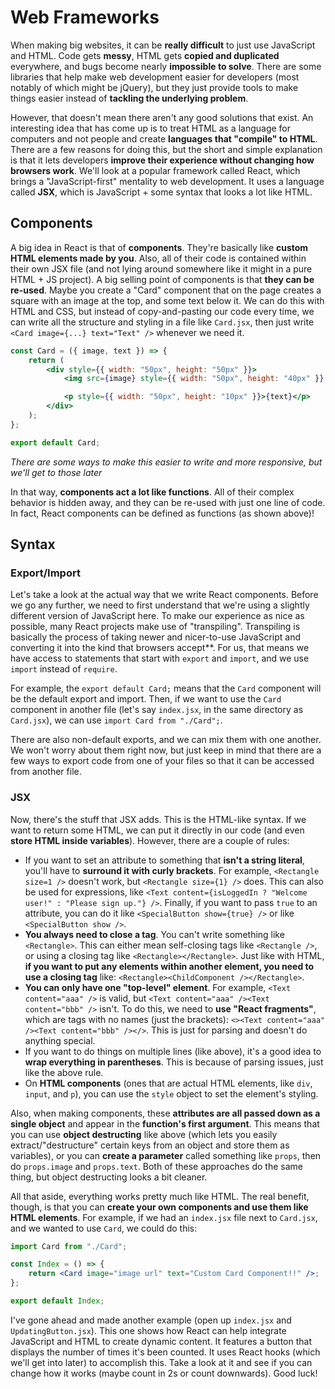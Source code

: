 # Web Frameworks

When making big websites, it can be **really difficult** to just use JavaScript and HTML.
Code gets **messy**, HTML gets **copied and duplicated** everywhere, and bugs become nearly **impossible to solve**.
There are some libraries that help make web development easier for developers (most notably of which might be jQuery),
but they just provide tools to make things easier instead of **tackling the underlying problem**.

However, that doesn't mean there aren't any good solutions that exist.
An interesting idea that has come up is to treat HTML as a language for computers and not people 
and create **languages that "compile" to HTML**.
There are a few reasons for doing this,
but the short and simple explanation is
that it lets developers **improve their experience without changing how browsers work**.
We'll look at a popular framework called React, which brings a "JavaScript-first" mentality to web development.
It uses a language called **JSX**, which is JavaScript + some syntax that looks a lot like HTML.

## Components

A big idea in React is that of **components**.
They're basically like **custom HTML elements made by you**.
Also, all of their code is contained within their own JSX file
(and not lying around somewhere like it might in a pure HTML + JS project).
A big selling point of components is that **they can be re-used**.
Maybe you create a "Card" component that on the page creates a square with an image at the top, and some text below it.
We can do this with HTML and CSS,
but instead of copy-and-pasting our code every time,
we can write all the structure and styling in a file like `Card.jsx`,
then just write `<Card image={...} text="Text" />` whenever we need it.

```jsx
const Card = ({ image, text }) => {
    return (
        <div style={{ width: "50px", height: "50px" }}>
            <img src={image} style={{ width: "50px", height: "40px" }} />

            <p style={{ width: "50px", height: "10px" }}>{text}</p>
        </div>
    );
};

export default Card;
```

_There are some ways to make this easier to write and more responsive, but we'll get to those later_

In that way, **components act a lot like functions**.
All of their complex behavior is hidden away, and they can be re-used with just one line of code.
In fact, React components can be defined as functions (as shown above)!

## Syntax

### Export/Import

Let's take a look at the actual way that we write React components.
Before we go any further, we need to first understand that we're using a slightly different version of JavaScript here.
To make our experience as nice as possible, many React projects make use of "transpiling".
Transpiling is basically the process of taking newer and nicer-to-use JavaScript
and converting it into the kind that browsers accept**.
For us, that means we have access to statements that start with `export` and `import`,
and we use `import` instead of `require`.

For example, the `export default Card;` means that the `Card` component will be the default export and import.
Then,
if we want to use the `Card` component in another file (let's say `index.jsx`, in the same directory as `Card.jsx`),
we can use `import Card from "./Card";`.

There are also non-default exports, and we can mix them with one another.
We won't worry about them right now,
but just keep in mind
that there are a few ways to export code from one of your files so that it can be accessed from another file.

### JSX

Now, there's the stuff that JSX adds.
This is the HTML-like syntax.
If we want to return some HTML, we can put it directly in our code (and even **store HTML inside variables**).
However, there are a couple of rules:

-   If you want to set an attribute to something that **isn't a string literal**, you'll have to **surround it with curly brackets**. For example, `<Rectangle size=1 />` doesn't work, but `<Rectangle size={1} />` does. This can also be used for expressions, like `<Text content={isLoggedIn ? "Welcome user!" : "Please sign up."} />`. Finally, if you want to pass `true` to an attribute, you can do it like `<SpecialButton show={true} />` or like `<SpecialButton show />`.
-   **You always need to close a tag**. You can't write something like `<Rectangle>`. This can either mean self-closing tags like `<Rectangle />`, or using a closing tag like `<Rectangle></Rectangle>`. Just like with HTML, **if you want to put any elements within another element, you need to use a closing tag** like: `<Rectangle><ChildComponent /></Rectangle>`.
-   **You can only have one "top-level" element**. For example, `<Text content="aaa" />` is valid, but `<Text content="aaa" /><Text content="bbb" />` isn't. To do this, we need to **use "React fragments"**, which are tags with no names (just the brackets): `<><Text content="aaa" /><Text content="bbb" /></>`. This is just for parsing and doesn't do anything special.
-   If you want to do things on multiple lines (like above), it's a good idea to **wrap everything in parentheses**. This is because of parsing issues, just like the above rule.
-   On **HTML components** (ones that are actual HTML elements, like `div`, `input`, and `p`), you can use the `style` object to set the element's styling.

Also, when making components,
these **attributes are all passed down as a single object** and appear in the **function's first argument**.
This means that you can use **object destructing** like above
(which lets you easily extract/"destructure" certain keys from an object and store them as variables),
or you can **create a parameter** called something like `props`, then do `props.image` and `props.text`.
Both of these approaches do the same thing, but object destructing looks a bit cleaner.

All that aside, everything works pretty much like HTML.
The real benefit, though, is that you can **create your own components and use them like HTML elements**.
For example, if we had an `index.jsx` file next to `Card.jsx`, and we wanted to use `Card`, we could do this:

```jsx
import Card from "./Card";

const Index = () => {
    return <Card image="image url" text="Custom Card Component!!" />;
};

export default Index;
```

I've gone ahead and made another example (open up `index.jsx` and `UpdatingButton.jsx`).
This one shows how React can help integrate JavaScript and HTML to create dynamic content.
It features a button that displays the number of times it's been counted.
It uses React hooks (which we'll get into later) to accomplish this.
Take a look at it and see if you can change how it works (maybe count in 2s or count downwards).
Good luck!
